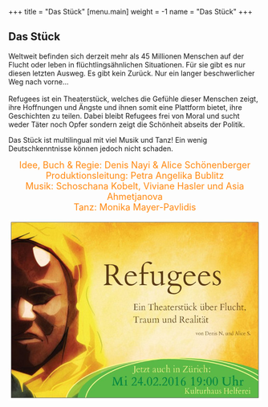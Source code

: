 +++
title = "Das Stück"
[menu.main]
weight = -1
name = "Das Stück"
+++
## Das Stück

Weltweit befinden sich derzeit mehr als 45 Millionen Menschen auf der Flucht oder leben in flüchtlingsähnlichen Situationen. Für sie gibt es nur diesen letzten Ausweg.
Es gibt kein Zurück. Nur ein langer beschwerlicher Weg nach vorne...<br/><br/>
Refugees ist ein Theaterstück, welches die Gefühle dieser Menschen zeigt, ihre Hoffnungen und Ängste und ihnen somit eine Plattform bietet, ihre Geschichten zu teilen. Dabei bleibt Refugees frei von Moral und sucht weder Täter noch Opfer sondern zeigt die Schönheit abseits der Politik.

Das Stück ist multilingual mit viel Musik und Tanz! Ein wenig Deutschkenntnisse können jedoch nicht schaden. 
<p style="display: block; width: 640px; margin: 0px auto 0px auto;">
<center><FONT SIZE="4.5"><span style="color:#FF8810">
Idee, Buch & Regie: Denis Nayi & Alice Schönenberger <br/>
Produktionsleitung: Petra Angelika Bublitz<br/>
Musik: Schoschana Kobelt, Viviane Hasler und Asia Ahmetjanova<br/>
Tanz: Monika Mayer-Pavlidis </br>
</FONT></Span>
</p>

<center><img src="/flyerzurich.jpg" /></center>


